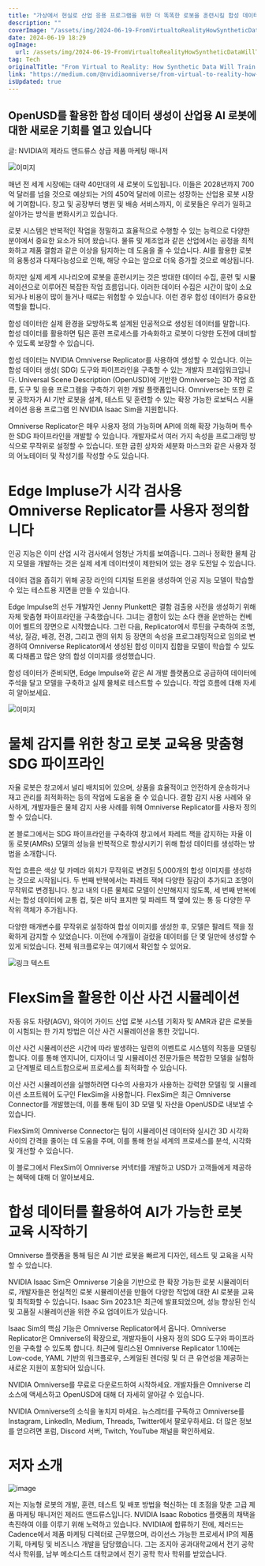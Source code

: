 ```yaml
---
title: "가상에서 현실로 산업 응용 프로그램을 위한 더 똑똑한 로봇을 훈련시킬 합성 데이터"
description: ""
coverImage: "/assets/img/2024-06-19-FromVirtualtoRealityHowSyntheticDataWillTrainSmarterRobotsforIndustrialApplications_0.png"
date: 2024-06-19 18:29
ogImage: 
  url: /assets/img/2024-06-19-FromVirtualtoRealityHowSyntheticDataWillTrainSmarterRobotsforIndustrialApplications_0.png
tag: Tech
originalTitle: "From Virtual to Reality: How Synthetic Data Will Train Smarter Robots for Industrial Applications"
link: "https://medium.com/@nvidiaomniverse/from-virtual-to-reality-how-synthetic-data-will-train-smarter-robots-for-industrial-applications-0c4b744d4ae0"
isUpdated: true
---
```






## OpenUSD를 활용한 합성 데이터 생성이 산업용 AI 로봇에 대한 새로운 기회를 열고 있습니다

글: NVIDIA의 제라드 앤드류스 상급 제품 마케팅 매니저

![이미지](https://miro.medium.com/v2/resize:fit:1200/1*K8WDd-MWHkJz2p72nF1csQ.gif)

매년 전 세계 시장에는 대략 40만대의 새 로봇이 도입됩니다. 이들은 2028년까지 700억 달러를 넘을 것으로 예상되는 거의 450억 달러에 이르는 성장하는 산업용 로봇 시장에 기여합니다. 창고 및 공장부터 병원 및 배송 서비스까지, 이 로봇들은 우리가 일하고 살아가는 방식을 변화시키고 있습니다.

<div class="content-ad"></div>

로봇 시스템은 반복적인 작업을 정밀하고 효율적으로 수행할 수 있는 능력으로 다양한 분야에서 중요한 요소가 되어 왔습니다. 물류 및 제조업과 같은 산업에서는 공정을 최적화하고 제품 결함과 같은 이상을 탐지하는 데 도움을 줄 수 있습니다. AI를 활용한 로봇의 융통성과 다재다능성으로 인해, 해당 수요는 앞으로 더욱 증가할 것으로 예상됩니다.

하지만 실제 세계 시나리오에 로봇을 훈련시키는 것은 방대한 데이터 수집, 훈련 및 시뮬레이션으로 이루어진 복잡한 작업 흐름입니다. 이러한 데이터 수집은 시간이 많이 소요되거나 비용이 많이 들거나 때로는 위험할 수 있습니다. 이런 경우 합성 데이터가 중요한 역할을 합니다.

합성 데이터란 실제 환경을 모방하도록 설계된 인공적으로 생성된 데이터를 말합니다. 합성 데이터를 활용하면 팀은 훈련 프로세스를 가속화하고 로봇이 다양한 도전에 대비할 수 있도록 보장할 수 있습니다.

합성 데이터는 NVIDIA Omniverse Replicator를 사용하여 생성할 수 있습니다. 이는 합성 데이터 생성( SDG) 도구와 파이프라인을 구축할 수 있는 개발자 프레임워크입니다. Universal Scene Description (OpenUSD)에 기반한 Omniverse는 3D 작업 흐름, 도구 및 응용 프로그램을 구축하기 위한 개발 플랫폼입니다. Omniverse는 또한 로봇 공학자가 AI 기반 로봇을 설계, 테스트 및 훈련할 수 있는 확장 가능한 로보틱스 시뮬레이션 응용 프로그램 인 NVIDIA Isaac Sim을 지원합니다.

<div class="content-ad"></div>

Omniverse Replicator은 매우 사용자 정의 가능하며 API에 의해 확장 가능하며 특수한 SDG 파이프라인을 개발할 수 있습니다. 개발자로서 여러 가지 속성을 프로그래밍 방식으로 무작위로 설정할 수 있습니다. 또한 굽힌 상자와 세분화 마스크와 같은 사용자 정의 어노테이터 및 작성기를 작성할 수도 있습니다.

# Edge Impluse가 시각 검사용 Omniverse Replicator를 사용자 정의합니다

인공 지능은 이미 산업 시각 검사에서 엄청난 가치를 보여줍니다. 그러나 정확한 물체 감지 모델을 개발하는 것은 실제 세계 데이터셋이 제한되어 있는 경우 도전일 수 있습니다.

데이터 갭을 좁히기 위해 공장 라인의 디지털 트윈을 생성하여 인공 지능 모델이 학습할 수 있는 테스트용 지면을 만들 수 있습니다.

<div class="content-ad"></div>

Edge Impulse의 선두 개발자인 Jenny Plunkett은 결함 검출용 사전을 생성하기 위해 자체 맞춤형 파이프라인을 구축했습니다. 그녀는 결함이 있는 소다 캔을 운반하는 컨베이어 벨트의 장면으로 시작했습니다. 그런 다음, Replicator에서 루틴을 구축하여 조명, 색상, 질감, 배경, 전경, 그리고 캔의 위치 등 장면의 속성을 프로그래밍적으로 임의로 변경하여 Omniverse Replicator에서 생성된 합성 이미지 집합을 모델이 학습할 수 있도록 다채롭고 많은 양의 합성 이미지를 생성했습니다.

합성 데이터가 준비되면, Edge Impulse와 같은 AI 개발 플랫폼으로 공급하여 데이터에 주석을 달고 모델을 구축하고 실제 물체로 테스트할 수 있습니다. 작업 흐름에 대해 자세히 알아보세요.

![이미지](/assets/img/2024-06-19-FromVirtualtoRealityHowSyntheticDataWillTrainSmarterRobotsforIndustrialApplications_0.png)

# 물체 감지를 위한 창고 로봇 교육용 맞춤형 SDG 파이프라인

<div class="content-ad"></div>

자율 로봇은 창고에서 널리 배치되어 있으며, 상품을 효율적이고 안전하게 운송하거나 재고 관리를 최적화하는 등의 작업에 도움을 줄 수 있습니다. 결함 감지 사용 사례와 유사하게, 개발자들은 물체 감지 사용 사례를 위해 Omniverse Replicator를 사용자 정의할 수 있습니다.

본 블로그에서는 SDG 파이프라인을 구축하여 창고에서 파레트 잭을 감지하는 자율 이동 로봇(AMRs) 모델의 성능을 반복적으로 향상시키기 위해 합성 데이터를 생성하는 방법을 소개합니다.

작업 흐름은 색상 및 카메라 위치가 무작위로 변경된 5,000개의 합성 이미지를 생성하는 것으로 시작됩니다. 두 번째 반복에서는 파레트 잭에 다양한 질감이 추가되고 조명이 무작위로 변경됩니다. 창고 내의 다른 물체로 모델이 산만해지지 않도록, 세 번째 반복에서는 합성 데이터에 교통 컵, 젖은 바닥 표지판 및 파레트 잭 옆에 있는 통 등 다양한 무작위 객체가 추가됩니다.

<div class="content-ad"></div>

다양한 매개변수를 무작위로 설정하여 합성 이미지를 생성한 후, 모델은 팔레트 잭을 정확하게 감지할 수 있었습니다. 이전에 수개월이 걸렸을 데이터를 단 몇 일만에 생성할 수 있게 되었습니다. 전체 워크플로우는 여기에서 확인할 수 있어요.

![링크 텍스트](/assets/img/2024-06-19-FromVirtualtoRealityHowSyntheticDataWillTrainSmarterRobotsforIndustrialApplications_2.png)

# FlexSim을 활용한 이산 사건 시뮬레이션

자동 유도 차량(AGV), 와이어 가이드 산업 로봇 시스템 기획자 및 AMR과 같은 로봇들이 시험되는 한 가지 방법은 이산 사건 시뮬레이션을 통한 것입니다.

<div class="content-ad"></div>

이산 사건 시뮬레이션은 시간에 따라 발생하는 일련의 이벤트로 시스템의 작동을 모델링합니다. 이를 통해 엔지니어, 디자이너 및 시뮬레이션 전문가들은 복잡한 모델을 실험하고 단계별로 테스트함으로써 프로세스를 최적화할 수 있습니다.

이산 사건 시뮬레이션을 실행하려면 다수의 사용자가 사용하는 강력한 모델링 및 시뮬레이션 소프트웨어 도구인 FlexSim을 사용합니다. FlexSim은 최근 Omniverse Connector를 개발했는데, 이를 통해 팀이 3D 모델 및 자산을 OpenUSD로 내보낼 수 있습니다.

FlexSim의 Omniverse Connector는 팀이 시뮬레이션 데이터와 실시간 3D 시각화 사이의 간격을 줄이는 데 도움을 주며, 이를 통해 현실 세계의 프로세스를 분석, 시각화 및 개선할 수 있습니다.

<div class="content-ad"></div>

이 블로그에서 FlexSim이 Omniverse 커넥터를 개발하고 USD가 고객들에게 제공하는 혜택에 대해 더 알아보세요.

# 합성 데이터를 활용하여 AI가 가능한 로봇 교육 시작하기

Omniverse 플랫폼을 통해 팀은 AI 기반 로봇을 빠르게 디자인, 테스트 및 교육을 시작할 수 있습니다.

NVIDIA Isaac Sim은 Omniverse 기술을 기반으로 한 확장 가능한 로봇 시뮬레이터로, 개발자들은 현실적인 로봇 시뮬레이션을 만들어 다양한 작업에 대한 AI 로봇을 교육 및 최적화할 수 있습니다. Isaac Sim 2023.1은 최근에 발표되었으며, 성능 향상된 인식 및 고품질 시뮬레이션을 위한 주요 업데이트가 있습니다.

<div class="content-ad"></div>

Isaac Sim의 핵심 기능은 Omniverse Replicator에서 옵니다. Omniverse Replicator은 Omniverse의 확장으로, 개발자들이 사용자 정의 SDG 도구와 파이프라인을 구축할 수 있도록 합니다. 최근에 릴리스된 Omniverse Replicator 1.10에는 Low-code, YAML 기반의 워크플로우, 스케일된 렌더링 및 더 큰 유연성을 제공하는 새로운 지원이 포함되어 있습니다.

NVIDIA Omniverse를 무료로 다운로드하여 시작하세요. 개발자들은 Omniverse 리소스에 액세스하고 OpenUSD에 대해 더 자세히 알아갈 수 있습니다.

NVIDIA Omniverse의 소식을 놓치지 마세요. 뉴스레터를 구독하고 Omniverse를 Instagram, LinkedIn, Medium, Threads, Twitter에서 팔로우하세요. 더 많은 정보를 얻으려면 포럼, Discord 서버, Twitch, YouTube 채널을 확인하세요.

# 저자 소개

<div class="content-ad"></div>

![image](/assets/img/2024-06-19-FromVirtualtoRealityHowSyntheticDataWillTrainSmarterRobotsforIndustrialApplications_4.png)

저는 지능형 로봇의 개발, 훈련, 테스트 및 배포 방법을 혁신하는 데 초점을 맞춘 고급 제품 마케팅 매니저인 제러드 앤드류스입니다. NVIDIA Isaac Robotics 플랫폼의 채택을 촉진하여 이를 이루기 위해 노력하고 있습니다. NVIDIA에 합류하기 전에, 제러드는 Cadence에서 제품 마케팅 디렉터로 근무했으며, 라이선스 가능한 프로세서 IP의 제품 기획, 마케팅 및 비즈니스 개발을 담당했습니다. 그는 조지아 공과대학교에서 전기 공학 석사 학위를, 남부 메소디스트 대학교에서 전기 공학 학사 학위를 받았습니다.